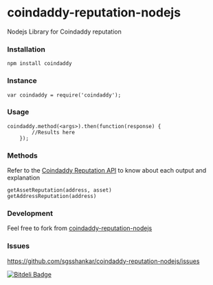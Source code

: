 # coindaddy-reputation-nodejs
Nodejs Library for Coindaddy reputation

### Installation

```
npm install coindaddy

```

### Instance

```
var coindaddy = require('coindaddy');
```
### Usage

```
coindaddy.method(<args>).then(function(response) {
		//Results here
	});
```

### Methods
Refer to the [Coindaddy Reputation API](https://reputation.coindaddy.io/api/) to know about each output and explanation
```
getAssetReputation(address, asset)
getAddressReputation(address)

```

### Development

Feel free to fork from [coindaddy-reputation-nodejs](https://github.com/sgsshankar/coindaddy-reputation-nodejs)

### Issues

https://github.com/sgsshankar/coindaddy-reputation-nodejs/issues



[![Bitdeli Badge](https://d2weczhvl823v0.cloudfront.net/sgsshankar/coindaddy-reputation-nodejs/trend.png)](https://bitdeli.com/free "Bitdeli Badge")

